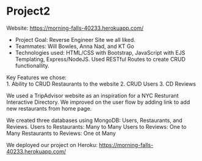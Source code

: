 # Project2
Website: https://morning-falls-40233.herokuapp.com/
* Project Goal:  Reverse Engineer Site we all liked. 
* Teammates: Will Bowles, Anna Nad, and KT Go
* Technologies used: HTML/CSS with Bootstrap, JavaScript with EJS Templating, Express/NodeJS. Used RESTful Routes to create CRUD functionallity.  

Key Features we chose:  
    1. Ability to CRUD Restaurants to the website
    2. CRUD Users
    3. CD Reviews

We used a TripAdvisor website as an inspiration for a NYC Resturant Interactive Directory.  We improved on the user flow by adding link to add new restaurants from home page.

We created three databases using MongoDB: 
Users, Restaurants, and Reviews. 
Users to Restaurants: Many to Many
Users to Reviews: One to Many
Restaurants to Reviews: One ot Many

We deployed our project on Heroku: 
https://morning-falls-40233.herokuapp.com/